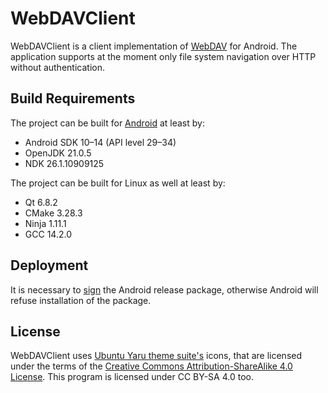# WebDAVClient

WebDAVClient is a client implementation of [WebDAV](https://en.wikipedia.org/wiki/WebDAV) for Android. The application supports at the moment only file system navigation over HTTP without authentication.

Build Requirements
-------

The project can be built for [Android](https://doc.qt.io/qt-6.8/android.html) at least by:
* Android SDK 10–14 (API level 29–34)
* OpenJDK 21.0.5
* NDK 26.1.10909125

The project can be built for Linux as well at least by:
* Qt 6.8.2
* CMake 3.28.3
* Ninja 1.11.1
* GCC 14.2.0

Deployment
-------
It is necessary to [sign](https://forum.qt.io/post/739225) the Android release package, otherwise Android will refuse installation of the package.

License
-------
WebDAVClient uses [Ubuntu Yaru theme suite's](https://github.com/ubuntu/yaru/tree/master) icons, that are licensed under the terms of the [Creative Commons Attribution-ShareAlike 4.0 License](https://creativecommons.org/licenses/by-sa/4.0/). This program is licensed under CC BY-SA 4.0 too.
